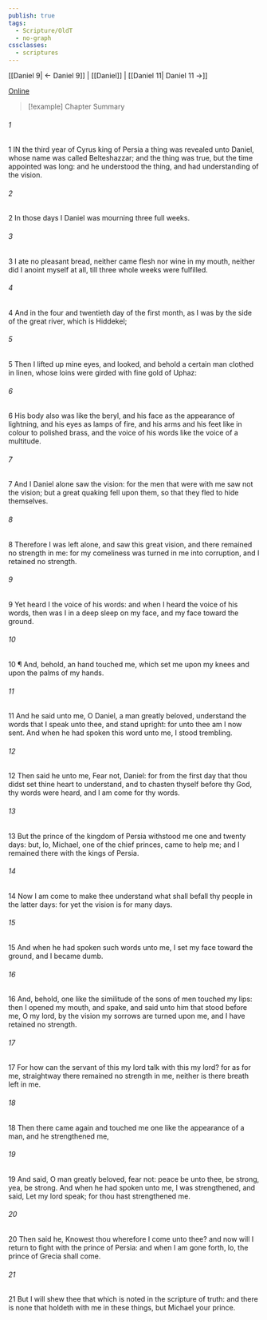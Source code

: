 ```yaml
---
publish: true
tags:
  - Scripture/OldT
  - no-graph
cssclasses:
  - scriptures
---
```

[[Daniel 9| ← Daniel 9]] | [[Daniel]] | [[Daniel 11| Daniel 11 →]]

[Online](https://churchofjesuschrist.org/study/scriptures/ot/dan/10?lang=eng)

>[!example] Chapter Summary
>
###### 1
1 IN the third year of Cyrus king of Persia a thing was revealed unto Daniel, whose name was called Belteshazzar; and the thing was true, but the time appointed was long: and he understood the thing, and had understanding of the vision.
###### 2
2 In those days I Daniel was mourning three full weeks.
###### 3
3 I ate no pleasant bread, neither came flesh nor wine in my mouth, neither did I anoint myself at all, till three whole weeks were fulfilled.
###### 4
4 And in the four and twentieth day of the first month, as I was by the side of the great river, which is Hiddekel;
###### 5
5 Then I lifted up mine eyes, and looked, and behold a certain man clothed in linen, whose loins were girded with fine gold of Uphaz:
###### 6
6 His body also was like the beryl, and his face as the appearance of lightning, and his eyes as lamps of fire, and his arms and his feet like in colour to polished brass, and the voice of his words like the voice of a multitude.
###### 7
7 And I Daniel alone saw the vision: for the men that were with me saw not the vision; but a great quaking fell upon them, so that they fled to hide themselves.
###### 8
8 Therefore I was left alone, and saw this great vision, and there remained no strength in me: for my comeliness was turned in me into corruption, and I retained no strength.
###### 9
9 Yet heard I the voice of his words: and when I heard the voice of his words, then was I in a deep sleep on my face, and my face toward the ground.
###### 10
10 ¶ And, behold, an hand touched me, which set me upon my knees and upon the palms of my hands.
###### 11
11 And he said unto me, O Daniel, a man greatly beloved, understand the words that I speak unto thee, and stand upright: for unto thee am I now sent.  And when he had spoken this word unto me, I stood trembling.
###### 12
12 Then said he unto me, Fear not, Daniel: for from the first day that thou didst set thine heart to understand, and to chasten thyself before thy God, thy words were heard, and I am come for thy words.
###### 13
13 But the prince of the kingdom of Persia withstood me one and twenty days: but, lo, Michael, one of the chief princes, came to help me; and I remained there with the kings of Persia.
###### 14
14 Now I am come to make thee understand what shall befall thy people in the latter days: for yet the vision is for many days.
###### 15
15 And when he had spoken such words unto me, I set my face toward the ground, and I became dumb.
###### 16
16 And, behold, one like the similitude of the sons of men touched my lips: then I opened my mouth, and spake, and said unto him that stood before me, O my lord, by the vision my sorrows are turned upon me, and I have retained no strength.
###### 17
17 For how can the servant of this my lord talk with this my lord?  for as for me, straightway there remained no strength in me, neither is there breath left in me.
###### 18
18 Then there came again and touched me one like the appearance of a man, and he strengthened me,
###### 19
19 And said, O man greatly beloved, fear not: peace be unto thee, be strong, yea, be strong.  And when he had spoken unto me, I was strengthened, and said, Let my lord speak; for thou hast strengthened me.
###### 20
20 Then said he, Knowest thou wherefore I come unto thee?  and now will I return to fight with the prince of Persia: and when I am gone forth, lo, the prince of Grecia shall come.
###### 21
21 But I will shew thee that which is noted in the scripture of truth: and there is none that holdeth with me in these things, but Michael your prince.



